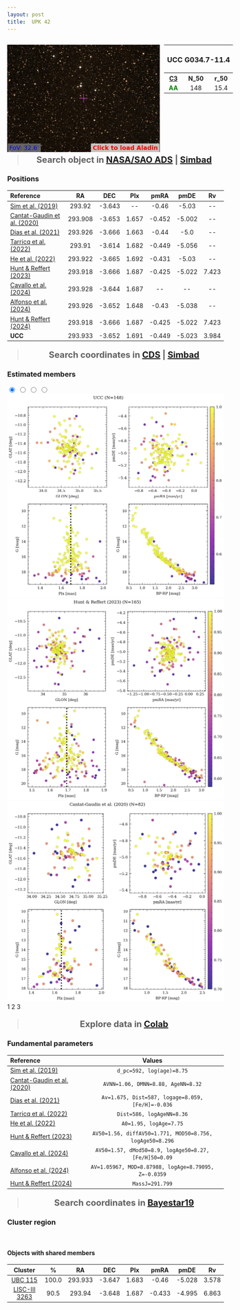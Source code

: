 ```yaml
---
layout: post
title:  UPK 42
---
```

<div style="display: flex; justify-content: space-between; width:720px;height:250px">
<div style="text-align: center;">

<!-- Static image + data attributes for FOV and target -->
<img id="aladin_img"
     data-umami-event="aladin_load"
     src="https://raw.githubusercontent.com/ucc23/Q1N/main/plots/aladin/upk42.webp"
     alt="Click to load Aladin Lite" 
     style="width:355px;height:250px; cursor: pointer;"
     data-fov="0.513" 
     data-target="293.933 -3.652"/>
<!-- Div to contain Aladin Lite viewer -->
<div id="aladin-lite-div" style="width:355px;height:250px;display:none;"></div>
<!-- Aladin Lite script (will be loaded after the image is clicked) -->
<script src="{{ site.baseurl }}/scripts/aladin_load.js"></script>

</div>
<!-- Left block -->

<table style="width:355px;height:250px;">
  <!-- Row 1 (title) -->
  <tr>
    <td colspan="5"><h3>UCC G034.7-11.4</h3></td>
  </tr>
  <!-- Row 2 -->
  <tr>
    <th style="text-align: center;"><a href="https://ucc.ar/faq#what-is-the-c3-parameter" title="Combined class">C3</a></th>
    <th style="text-align: center;"><div title="Stars with membership probability >50%">N_50</div></th>
    <th style="text-align: center;"><div title="Radius that contains half the members [arcmin]">r_50</div></th>
  </tr>
  <!-- Row 3 -->
  <tr>
    <td style="text-align: center;"><span style="color: green; font-weight: bold;">A</span><span style="color: green; font-weight: bold;">A</span></td>
    <td style="text-align: center;">148</td>
    <td style="text-align: center;">15.4</td>
  </tr>
</table>
</div>

> <p style="text-align:center; font-weight: bold; font-size:20px">Search object in <a data-umami-event="nasa_search" href="https://ui.adsabs.harvard.edu/search/q=%20collection%3Aastronomy%20body%3A%22UPK%2042%22&sort=date%20desc%2C%20bibcode%20desc&p_=0" target="_blank">NASA/SAO ADS</a> | <a data-umami-event="simbad_search" href="https://simbad.cds.unistra.fr/simbad/sim-id-refs?Ident=upk42" target="_blank">Simbad</a></p>


### Positions

| Reference    | RA    | DEC   | Plx  | pmRA  | pmDE   |  Rv  |
| :---         | :---: | :---: | :---: | :---: | :---: | :---: |
|[Sim et al. (2019)](https://ui.adsabs.harvard.edu/abs/2019JKAS...52..145S) | 293.92 | -3.643 | -- | -0.46 | -5.03 | -- |
|[Cantat-Gaudin et al. (2020)](https://ui.adsabs.harvard.edu/abs/2020A%26A...640A...1C) | 293.908 | -3.653 | 1.657 | -0.452 | -5.002 | -- |
|[Dias et al. (2021)](https://ui.adsabs.harvard.edu/abs/2021MNRAS.504..356D) | 293.926 | -3.666 | 1.663 | -0.44 | -5.0 | -- |
|[Tarricq et al. (2022)](https://ui.adsabs.harvard.edu/abs/2022A%26A...659A..59T) | 293.91 | -3.614 | 1.682 | -0.449 | -5.056 | -- |
|[He et al. (2022)](https://ui.adsabs.harvard.edu/abs/2022ApJS..262....7H) | 293.922 | -3.665 | 1.692 | -0.431 | -5.03 | -- |
|[Hunt & Reffert (2023)](https://ui.adsabs.harvard.edu/abs/2023A%26A...673A.114H) | 293.918 | -3.666 | 1.687 | -0.425 | -5.022 | 7.423 |
|[Cavallo et al. (2024)](https://ui.adsabs.harvard.edu/abs/2024AJ....167...12C) | 293.928 | -3.644 | 1.687 | -- | -- | -- |
|[Alfonso et al. (2024)](https://ui.adsabs.harvard.edu/abs/2024A%26A...689A..18A) | 293.926 | -3.652 | 1.648 | -0.43 | -5.038 | -- |
|[Hunt & Reffert (2024)](https://ui.adsabs.harvard.edu/abs/2024A%26A...686A..42H) | 293.918 | -3.666 | 1.687 | -0.425 | -5.022 | 7.423 |
| **UCC** |293.933 | -3.652 | 1.691 | -0.449 | -5.023 | 3.984 |

> <p style="text-align:center; font-weight: bold; font-size:20px">Search coordinates in <a data-umami-event="cds_coord_search" href="https://cdsportal.u-strasbg.fr/?target=293.933,-3.652" target="_blank">CDS</a> | <a data-umami-event="simbad_coord_search" href="https://simbad.cds.unistra.fr/mobile/object_list.html?coord=293.933%20-3.652&output=json&radius=5&userEntry=upk42" target="_blank">Simbad</a></p>

### Estimated members

<div class="carousel">
<input type="radio" name="radio-btn" id="slide1" checked>
<input type="radio" name="radio-btn" id="slide1">
<input type="radio" name="radio-btn" id="slide2">
<input type="radio" name="radio-btn" id="slide3">
<div class="slides">
<div class="slide">
<a href="https://raw.githubusercontent.com/ucc23/Q1N/main/plots/UCC/upk42.webp" target="_blank">
<img src="https://raw.githubusercontent.com/ucc23/Q1N/main/plots/UCC/upk42.webp" alt="UPK 42 UCC">
</a>
</div>
<div class="slide">
<a href="https://raw.githubusercontent.com/ucc23/Q1N/main/plots/HUNT23/upk42.webp" target="_blank">
<img src="https://raw.githubusercontent.com/ucc23/Q1N/main/plots/HUNT23/upk42.webp" alt="UPK 42 HUNT23">
</a>
</div>
<div class="slide">
<a href="https://raw.githubusercontent.com/ucc23/Q1N/main/plots/CANTAT20/upk42.webp" target="_blank">
<img src="https://raw.githubusercontent.com/ucc23/Q1N/main/plots/CANTAT20/upk42.webp" alt="UPK 42 CANTAT20">
</a>
</div>
</div>
<div class="indicators">
<label for="slide1">1</label>
<label for="slide2">2</label>
<label for="slide3">3</label>
</div>
</div>


> <p style="text-align:center; font-weight: bold; font-size:20px">Explore data in <a data-umami-event="colab" href="https://colab.research.google.com/github/ucc23/ucc/blob/main/assets/notebook.ipynb" target="_blank">Colab</a></p>


### Fundamental parameters

| Reference |  Values |
| :---      |  :---:  |
| [Sim et al. (2019)](https://ui.adsabs.harvard.edu/abs/2019JKAS...52..145S) | `d_pc=592, log(age)=8.75` |
| [Cantat-Gaudin et al. (2020)](https://ui.adsabs.harvard.edu/abs/2020A%26A...640A...1C) | `AVNN=1.06, DMNN=8.88, AgeNN=8.32` |
| [Dias et al. (2021)](https://ui.adsabs.harvard.edu/abs/2021MNRAS.504..356D) | `Av=1.675, Dist=587, logage=8.059, [Fe/H]=-0.036` |
| [Tarricq et al. (2022)](https://ui.adsabs.harvard.edu/abs/2022A%26A...659A..59T) | `Dist=586, logAgeNN=8.36` |
| [He et al. (2022)](https://ui.adsabs.harvard.edu/abs/2022ApJS..262....7H) | `A0=1.95, logAge=7.75` |
| [Hunt & Reffert (2023)](https://ui.adsabs.harvard.edu/abs/2023A%26A...673A.114H) | `AV50=1.56, diffAV50=1.771, MOD50=8.756, logAge50=8.296` |
| [Cavallo et al. (2024)](https://ui.adsabs.harvard.edu/abs/2024AJ....167...12C) | `AV50=1.57, dMod50=8.9, logAge50=8.27, [Fe/H]50=0.09` |
| [Alfonso et al. (2024)](https://ui.adsabs.harvard.edu/abs/2024A%26A...689A..18A) | `AV=1.05967, MOD=8.87988, logAge=8.79095, Z=-0.0359` |
| [Hunt & Reffert (2024)](https://ui.adsabs.harvard.edu/abs/2024A%26A...686A..42H) | `MassJ=291.799` |

> <p style="text-align:center; font-weight: bold; font-size:20px">Search coordinates in <a data-umami-event="bayestar" href="http://argonaut.skymaps.info/query?lon=34.728%20&lat=-11.513&coordsys=gal&mapname=bayestar2019" target="_blank">Bayestar19</a></p>


### Cluster region

<html lang="en">
  <body>
    <center>
    <div id="plot-params"
         data-oc-name="upk42"
         data-ra-center="293.91"
         data-dec-center="-3.65"
         data-rad-deg="15.4"
         data-plx="1.691">
    </div>
    <div id="plot-container">
        <div id="plot"></div>
    </div>
    <script defer type="module" src="{{ site.baseurl }}/scripts/radec_scatter.js"></script>
    </center>
  </body>
</html>
<br>


#### Objects with shared members

| Cluster | <span title="Percentage of members that this OC shares with the ones listed">%</span>   | RA   | DEC   | Plx   | pmRA  | pmDE  | Rv    |
| :---:   | :-: |:---: | :---: | :---: | :---: | :---: | :---: |
|[UBC 115](/_clusters/ubc115/)| 100.0 | 293.933 | -3.647 | 1.683 | -0.46 | -5.028 | 3.578 |
|[LISC-III 3263](/_clusters/lisciii3263/)| 90.5 | 293.94 | -3.648 | 1.687 | -0.433 | -4.995 | 6.863 |